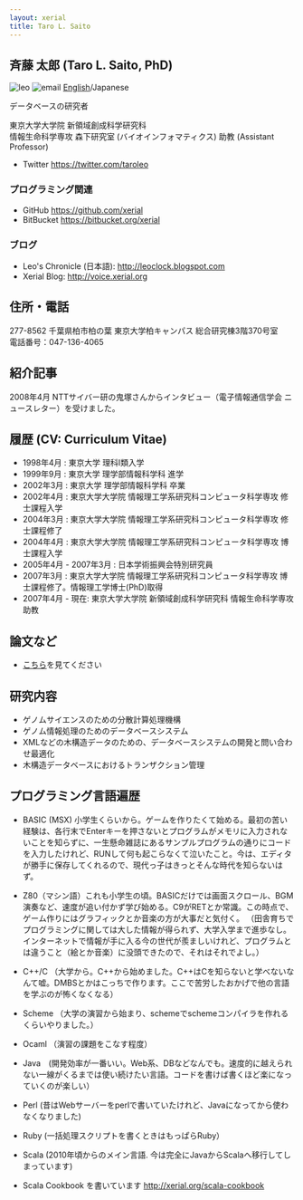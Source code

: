 ```yaml
---
layout: xerial
title: Taro L. Saito
---
```


斉藤 太郎 (Taro L. Saito, PhD)
----
![leo]({{SITE_URL}}/image/leo.png) ![email]({{SITE_URL}}/image/leo-email.png) [English](/leo)/Japanese

データベースの研究者

東京大学大学院 新領域創成科学研究科  
情報生命科学専攻 森下研究室 (バイオインフォマティクス) 助教 (Assistant Professor)   

* Twitter <https://twitter.com/taroleo>

### プログラミング関連
* GitHub <https://github.com/xerial>
* BitBucket <https://bitbucket.org/xerial>

### ブログ
* Leo's Chronicle (日本語): <http://leoclock.blogspot.com>
* Xerial Blog: <http://voice.xerial.org>


## 住所・電話

277-8562 千葉県柏市柏の葉 東京大学柏キャンパス 総合研究棟3階370号室  
電話番号：047-136-4065

## 紹介記事

2008年4月 NTTサイバー研の鬼塚さんからインタビュー（電子情報通信学会 ニュースレター）を受けました。

## 履歴 (CV: Curriculum Vitae)

- 1998年4月 : 東京大学 理科Ⅰ類入学
- 1999年9月 : 東京大学 理学部情報科学科 進学
- 2002年3月 : 東京大学 理学部情報科学科 卒業
- 2002年4月 : 東京大学大学院 情報理工学系研究科コンピュータ科学専攻 修士課程入学
- 2004年3月 : 東京大学大学院 情報理工学系研究科コンピュータ科学専攻 修士課程修了
- 2004年4月 : 東京大学大学院 情報理工学系研究科コンピュータ科学専攻 博士課程入学
- 2005年4月 - 2007年3月 : 日本学術振興会特別研究員
- 2007年3月 : 東京大学大学院 情報理工学系研究科コンピュータ科学専攻 博士課程修了。情報理工学博士(PhD)取得
- 2007年4月 - 現在: 東京大学大学院 新領域創成科学研究科 情報生命科学専攻 助教

## 論文など

* [こちら](/publication)を見てください

## 研究内容

* ゲノムサイエンスのための分散計算処理機構
* ゲノム情報処理のためのデータベースシステム
* XMLなどの木構造データのための、データベースシステムの開発と問い合わせ最適化
* 木構造データベースにおけるトランザクション管理


## プログラミング言語遍歴

- BASIC (MSX) 小学生くらいから。ゲームを作りたくて始める。最初の苦い経験は、各行末でEnterキーを押さないとプログラムがメモリに入力されないことを知らずに、一生懸命雑誌にあるサンプルプログラムの通りにコードを入力したけれど、RUNして何も起こらなくて泣いたこと。今は、エディタが勝手に保存してくれるので、現代っ子はきっとそんな時代を知らないはず。
- Z80（マシン語）これも小学生の頃。BASICだけでは画面スクロール、BGM演奏など、速度が追い付かず学び始める。C9がRETとか常識。この時点で、ゲーム作りにはグラフィックとか音楽の方が大事だと気付く。
（田舎育ちでプログラミングに関しては大した情報が得られず、大学入学まで進歩なし。インターネットで情報が手に入る今の世代が羨ましいけれど、プログラムとは違うこと（絵とか音楽）に没頭できたので、それはそれでよし。）

- C++/C （大学から。C++から始めました。C++はCを知らないと学べないなんて嘘。DMBSとかはこっちで作ります。ここで苦労したおかげで他の言語を学ぶのが怖くなくなる）
- Scheme （大学の演習から始まり、schemeでschemeコンパイラを作れるくらいやりました。）
- Ocaml （演習の課題をこなす程度）
- Java　(開発効率が一番いい。Web系、DBなどなんでも。速度的に越えられない一線がくるまでは使い続けたい言語。コードを書けば書くほど楽になっていくのが楽しい）
- Perl (昔はWebサーバーをperlで書いていたけれど、Javaになってから使わなくなりました)
- Ruby (一括処理スクリプトを書くときはもっぱらRuby）
- Scala (2010年頃からのメイン言語. 今は完全にJavaからScalaへ移行してしまっています)
 - Scala Cookbook を書いています <http://xerial.org/scala-cookbook>

